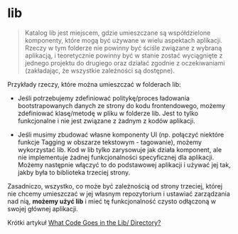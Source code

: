 # lib

> Katalog lib jest miejscem, gdzie umieszczane są współdzielone komponenty, które mogą być używane w wielu aspektach aplikacji. Rzeczy w tym folderze nie powinny być ściśle związane z wybraną aplikacją, i teoretycznie powinny być w stanie zostać wyciągnięte z jednego projektu do drugiego oraz działać zgodnie z oczekiwaniami (zakładając, że wszystkie zależności są dostępne).

Przykłady rzeczy, które można umieszczać w folderach lib:
- Jeśli potrzebujemy zdefiniować politykę/proces ładowania bootstrapowanych danych ze strony do kodu frontendowego, możemy zdefiniować klasę/metodę w pliku w folderze lib. Jest to tylko funkcjonalne i nie jest związane z żadnym z kodów aplikacji.

- Jeśli musimy zbudować własne komponenty UI (np. połączyć niektóre funkcje Tagging w obszarze tekstowym - tagowanie), możemy wykorzystać lib. Kod w lib tylko zarysowuje jak działa komponent, ale nie implementuje żadnej funkcjonalności specyficznej dla aplikacji. Możemy następnie włączyć to do podstawowej aplikacji i używać jej tak, jakby była to biblioteka trzeciej strony.

Zasadniczo, wszystko, co może być zależnością od strony trzeciej, której nie chcemy umieszczać w jej własnym repozytorium i ustawiać zarządzania nad nią, **możemy użyć lib** i mieć tę funkcjonalność czysto odłączoną w swojej głównej aplikacji.

Krótki artykuł [What Code Goes in the Lib/ Directory?](https://codeclimate.com/blog/what-code-goes-in-the-lib-directory/)